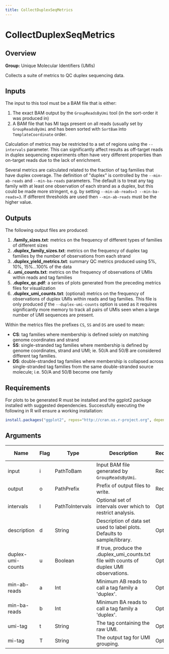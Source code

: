 ```yaml
---
title: CollectDuplexSeqMetrics
---
```


# CollectDuplexSeqMetrics

## Overview
**Group:** Unique Molecular Identifiers (UMIs)

Collects a suite of metrics to QC duplex sequencing data.

## Inputs

The input to this tool must be a BAM file that is either:

1. The exact BAM output by the `GroupReadsByUmi` tool (in the sort-order it was produced in)
2. A BAM file that has MI tags present on all reads (usually set by `GroupReadsByUmi` and has
   been sorted with `SortBam` into `TemplateCoordinate` order.

Calculation of metrics may be restricted to a set of regions using the `--intervals` parameter. This
can significantly affect results as off-target reads in duplex sequencing experiments often have very
different properties than on-target reads due to the lack of enrichment.

Several metrics are calculated related to the fraction of tag families that have duplex coverage. The
definition of "duplex" is controlled by the `--min-ab-reads` and `--min-ba-reads` parameters. The default
is to treat any tag family with at least one observation of each strand as a duplex, but this could be
made more stringent, e.g. by setting `--min-ab-reads=3 --min-ba-reads=3`.  If different thresholds are
used then `--min-ab-reads` must be the higher value.

## Outputs

The following output files are produced:

1. **<output>.family_sizes.txt**: metrics on the frequency of different types of families of different sizes
2. **<output>.duplex_family_sizes.txt**: metrics on the frequency of duplex tag families by the number of
                                        observations from each strand
3. **<output>.duplex_yield_metrics.txt**: summary QC metrics produced using 5%, 10%, 15%...100% of the data
4. **<output>.umi_counts.txt**: metrics on the frequency of observations of UMIs within reads and tag families
5. **<output>.duplex_qc.pdf**: a series of plots generated from the preceding metrics files for visualization
6. **<output>.duplex_umi_counts.txt**: (optional) metrics on the frequency of observations of duplex UMIs within
   reads and tag families. This file is only produced _if_ the `--duplex-umi-counts` option is used as it
   requires significantly more memory to track all pairs of UMIs seen when a large number of UMI sequences are present.

Within the metrics files the prefixes `CS`, `SS` and `DS` are used to mean:

* **CS**: tag families where membership is defined solely on matching genome coordinates and strand
* **SS**: single-stranded tag families where membership is defined by genome coordinates, strand and UMI;
          ie. 50/A and 50/B are considered different tag families.
* **DS**: double-stranded tag families where membership is collapsed across single-stranded tag families
          from the same double-stranded source molecule; i.e. 50/A and 50/B become one family

## Requirements

For plots to be generated R must be installed and the ggplot2 package installed with suggested
dependencies. Successfully executing the following in R will ensure a working installation:

```R
install.packages("ggplot2", repos="http://cran.us.r-project.org", dependencies=TRUE)
```

## Arguments

|Name|Flag|Type|Description|Required?|Max Values|Default Value(s)|
|----|----|----|-----------|---------|----------|----------------|
|input|i|PathToBam|Input BAM file generated by `GroupReadsByUmi`.|Required|1||
|output|o|PathPrefix|Prefix of output files to write.|Required|1||
|intervals|l|PathToIntervals|Optional set of intervals over which to restrict analysis.|Optional|1||
|description|d|String|Description of data set used to label plots. Defaults to sample/library.|Optional|1||
|duplex-umi-counts|u|Boolean|If true, produce the .duplex_umi_counts.txt file with counts of duplex UMI observations.|Optional|1|false|
|min-ab-reads|a|Int|Minimum AB reads to call a tag family a 'duplex'.|Optional|1|1|
|min-ba-reads|b|Int|Minimum BA reads to call a tag family a 'duplex'.|Optional|1|1|
|umi-tag|t|String|The tag containing the raw UMI.|Optional|1|RX|
|mi-tag|T|String|The output tag for UMI grouping.|Optional|1|MI|

